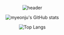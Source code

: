 <div align="center"> 

![header](https://capsule-render.vercel.app/api?type=Waving&height=400&text=Myeonju's%20GitHub!%20&fontSize=40&fontColor=ffffff&fontAlign=70&animation=fadeIn&color=timeAuto)

![myeonju's GitHub stats](https://github-readme-stats.vercel.app/api?username=myeonju&show_icons=true)

![Top Langs](https://github-readme-stats.vercel.app/api/top-langs/?username=myeonju&layout=compact&theme=highcontrast)
</div>

